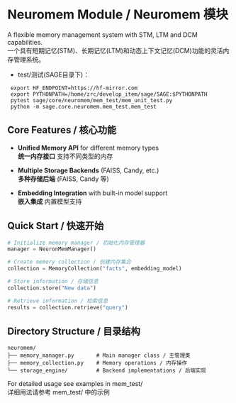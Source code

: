 # Neuromem Module / Neuromem 模块

A flexible memory management system with STM, LTM and DCM capabilities.  
一个具有短期记忆(STM)、长期记忆(LTM)和动态上下文记忆(DCM)功能的灵活内存管理系统。

- test/测试(SAGE目录下)：

```
 export HF_ENDPOINT=https://hf-mirror.com
 export PYTHONPATH=/home/zrc/develop_item/sage/SAGE:$PYTHONPATH
 pytest sage/core/neuromem/mem_test/mem_unit_test.py
 python -m sage.core.neuromem.mem_test.mem_test
```

## Core Features / 核心功能

- **Unified Memory API** for different memory types  
  **统一内存接口** 支持不同类型的内存

- **Multiple Storage Backends** (FAISS, Candy, etc.)  
  **多种存储后端** (FAISS, Candy 等)

- **Embedding Integration** with built-in model support  
  **嵌入集成** 内置模型支持

## Quick Start / 快速开始

```python
# Initialize memory manager / 初始化内存管理器
manager = NeuronMemManager()

# Create memory collection / 创建内存集合
collection = MemoryCollection("facts", embedding_model)

# Store information / 存储信息
collection.store("New data")

# Retrieve information / 检索信息
results = collection.retrieve("query")
```

## Directory Structure / 目录结构

```
neuromem/
├── memory_manager.py       # Main manager class / 主管理类
├── memory_collection.py    # Memory operations / 内存操作
└── storage_engine/         # Backend implementations / 后端实现
```

For detailed usage see examples in mem_test/  
详细用法请参考 mem_test/ 中的示例